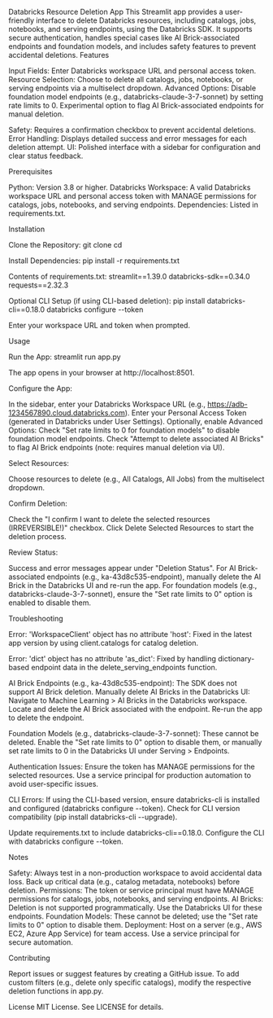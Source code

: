 Databricks Resource Deletion App
This Streamlit app provides a user-friendly interface to delete Databricks resources, including catalogs, jobs, notebooks, and serving endpoints, using the Databricks SDK. It supports secure authentication, handles special cases like AI Brick-associated endpoints and foundation models, and includes safety features to prevent accidental deletions.
Features

Input Fields: Enter Databricks workspace URL and personal access token.
Resource Selection: Choose to delete all catalogs, jobs, notebooks, or serving endpoints via a multiselect dropdown.
Advanced Options:
Disable foundation model endpoints (e.g., databricks-claude-3-7-sonnet) by setting rate limits to 0.
Experimental option to flag AI Brick-associated endpoints for manual deletion.


Safety: Requires a confirmation checkbox to prevent accidental deletions.
Error Handling: Displays detailed success and error messages for each deletion attempt.
UI: Polished interface with a sidebar for configuration and clear status feedback.

Prerequisites

Python: Version 3.8 or higher.
Databricks Workspace: A valid Databricks workspace URL and personal access token with MANAGE permissions for catalogs, jobs, notebooks, and serving endpoints.
Dependencies: Listed in requirements.txt.

Installation

Clone the Repository:
git clone <repository-url>
cd <repository-directory>


Install Dependencies:
pip install -r requirements.txt

Contents of requirements.txt:
streamlit==1.39.0
databricks-sdk==0.34.0
requests==2.32.3


Optional CLI Setup (if using CLI-based deletion):
pip install databricks-cli==0.18.0
databricks configure --token


Enter your workspace URL and token when prompted.



Usage

Run the App:
streamlit run app.py


The app opens in your browser at http://localhost:8501.


Configure the App:

In the sidebar, enter your Databricks Workspace URL (e.g., https://adb-1234567890.cloud.databricks.com).
Enter your Personal Access Token (generated in Databricks under User Settings).
Optionally, enable Advanced Options:
Check "Set rate limits to 0 for foundation models" to disable foundation model endpoints.
Check "Attempt to delete associated AI Bricks" to flag AI Brick endpoints (note: requires manual deletion via UI).




Select Resources:

Choose resources to delete (e.g., All Catalogs, All Jobs) from the multiselect dropdown.


Confirm Deletion:

Check the "I confirm I want to delete the selected resources (IRREVERSIBLE!)" checkbox.
Click Delete Selected Resources to start the deletion process.


Review Status:

Success and error messages appear under "Deletion Status".
For AI Brick-associated endpoints (e.g., ka-43d8c535-endpoint), manually delete the AI Brick in the Databricks UI and re-run the app.
For foundation models (e.g., databricks-claude-3-7-sonnet), ensure the "Set rate limits to 0" option is enabled to disable them.



Troubleshooting

Error: 'WorkspaceClient' object has no attribute 'host':
Fixed in the latest app version by using client.catalogs for catalog deletion.


Error: 'dict' object has no attribute 'as_dict':
Fixed by handling dictionary-based endpoint data in the delete_serving_endpoints function.


AI Brick Endpoints (e.g., ka-43d8c535-endpoint):
The SDK does not support AI Brick deletion. Manually delete AI Bricks in the Databricks UI:
Navigate to Machine Learning > AI Bricks in the Databricks workspace.
Locate and delete the AI Brick associated with the endpoint.
Re-run the app to delete the endpoint.




Foundation Models (e.g., databricks-claude-3-7-sonnet):
These cannot be deleted. Enable the "Set rate limits to 0" option to disable them, or manually set rate limits to 0 in the Databricks UI under Serving > Endpoints.


Authentication Issues:
Ensure the token has MANAGE permissions for the selected resources.
Use a service principal for production automation to avoid user-specific issues.


CLI Errors:
If using the CLI-based version, ensure databricks-cli is installed and configured (databricks configure --token).
Check for CLI version compatibility (pip install databricks-cli --upgrade).





Update requirements.txt to include databricks-cli==0.18.0.
Configure the CLI with databricks configure --token.

Notes

Safety: Always test in a non-production workspace to avoid accidental data loss. Back up critical data (e.g., catalog metadata, notebooks) before deletion.
Permissions: The token or service principal must have MANAGE permissions for catalogs, jobs, notebooks, and serving endpoints.
AI Bricks: Deletion is not supported programmatically. Use the Databricks UI for these endpoints.
Foundation Models: These cannot be deleted; use the "Set rate limits to 0" option to disable them.
Deployment: Host on a server (e.g., AWS EC2, Azure App Service) for team access. Use a service principal for secure automation.

Contributing

Report issues or suggest features by creating a GitHub issue.
To add custom filters (e.g., delete only specific catalogs), modify the respective deletion functions in app.py.

License
MIT License. See LICENSE for details.